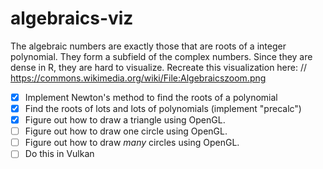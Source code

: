 # algebraics-viz

The algebraic numbers are exactly those that are roots of a integer polynomial. They form a subfield of the complex numbers. Since they are dense in R, they are hard to visualize. Recreate this visualization here: // https://commons.wikimedia.org/wiki/File:Algebraicszoom.png

- [x] Implement Newton's method to find the roots of a polynomial
- [x] Find the roots of lots and lots of polynomials (implement "precalc")
- [x] Figure out how to draw a triangle using OpenGL.
- [ ] Figure out how to draw one circle using OpenGL.
- [ ] Figure out how to draw *many* circles using OpenGL.
- [ ] Do this in Vulkan